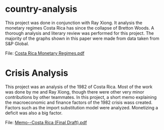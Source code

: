 # country-analysis
This project was done in conjunction with Ray Xiong. It analysis the monetary regimes Costa Rica has since the collapse of Bretton Woods. A thorough analysis and literary review was performed for this project. The majority of the graphs shown in this paper were made from data taken from S&amp;P Global.


File:  [Costa Rica Monetary Regimes.pdf](https://github.com/amezcua30e/country-analysis/files/15418520/Costa.Rica.Monetary.Regimes.pdf)


# Crisis Analysis
This project was an analysis of the 1982 of Costa Rica. Most of the work was done by me and Ray Xiong, though there were other very minor contributions by other teammates. In this project, a short memo explaining the macroeconomic and finance factors of the 1982 crisis wass created. Factors such as the import substitution model were analyzed. Monetizing a deficit was also a big factor. 

File:  [Memo--Costa Rica (Final Draft).pdf](https://github.com/amezcua30e/country-analysis/files/15418702/Memo--Costa.Rica.Final.Draft.pdf)
